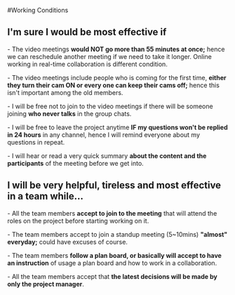 #Working Conditions
## **I'm sure I would be most effective if**

\- The video meetings **would NOT go more than 55 minutes at once;** hence we can reschedule another meeting if we need to take it longer. Online working in real-time collaboration is different condition.

\- The video meetings include people who is coming for the first time, **either they turn their cam ON or every one can keep their cams off;** hence this isn't important among the old members. 

\- I will be free not to join to the video meetings if there will be someone joining **who never talks** in the group chats. 

\- I will be free to leave the project anytime **IF my questions won't be replied in 24 hours** in any channel, hence I will remind everyone about my questions in repeat. 

\- I will hear or read a very quick summary **about the content and the participants** of the meeting before we get into. 

## **I will be very helpful, tireless and most effective in a team while...**

\- All the team members **accept to join to the meeting** that will attend the roles on the project before starting working on it.

\- The team members accept to join a standup meeting (5\~10mins) **"almost" everyday;** could have excuses of course.

\- The team members **follow a plan board, or basically will accept to have an instruction** of usage a plan board and how to work in a collaboration.

\- All the team members accept that **the latest decisions will be made by only the project manager**.
